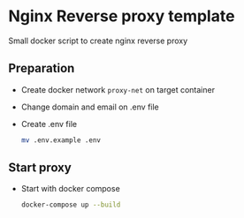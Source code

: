 # Nginx Reverse proxy template

Small docker script to create nginx reverse proxy

## Preparation

- Create docker network `proxy-net` on target container
- Change domain and email on .env file
- Create .env file

  ```bash
  mv .env.example .env
  ```

## Start proxy

- Start with docker compose

  ```bash
  docker-compose up --build
  ```
